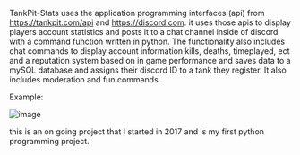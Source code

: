 TankPit-Stats uses the application programming interfaces (api) from https://tankpit.com/api and https://discord.com. it uses those apis to display players account statistics and posts it to a chat channel inside of discord with a command function written in python. The functionality also includes chat commands to display account information kills, deaths, timeplayed, ect and a reputation system based on in game performance and saves data to a mySQL database and assigns their discord ID to a tank they register. It also includes moderation and fun commands. 



Example:


![image](https://user-images.githubusercontent.com/25750662/131924683-84c76020-8ed8-4529-a619-67c3338873f9.png)

this is an on going project that I started in 2017 and is my first python programming project. 


